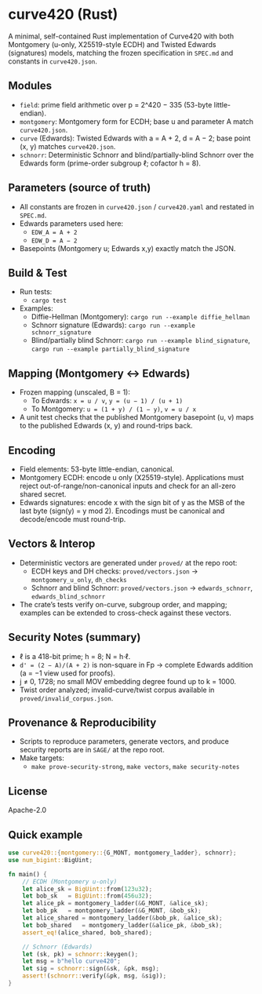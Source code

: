 # curve420 (Rust)

A minimal, self-contained Rust implementation of Curve420 with both Montgomery (u-only, X25519-style ECDH) and Twisted Edwards (signatures) models, matching the frozen specification in `SPEC.md` and constants in `curve420.json`.

## Modules

- `field`: prime field arithmetic over p = 2^420 − 335 (53-byte little-endian).
- `montgomery`: Montgomery form for ECDH; base u and parameter A match `curve420.json`.
- `curve` (Edwards): Twisted Edwards with a = A + 2, d = A − 2; base point (x, y) matches `curve420.json`.
- `schnorr`: Deterministic Schnorr and blind/partially-blind Schnorr over the Edwards form (prime-order subgroup ℓ; cofactor h = 8).

## Parameters (source of truth)

- All constants are frozen in `curve420.json` / `curve420.yaml` and restated in `SPEC.md`.
- Edwards parameters used here:
  - `EDW_A = A + 2`
  - `EDW_D = A − 2`
- Basepoints (Montgomery u; Edwards x,y) exactly match the JSON.

## Build & Test

- Run tests:
  - `cargo test`
- Examples:
  - Diffie-Hellman (Montgomery): `cargo run --example diffie_hellman`
  - Schnorr signature (Edwards): `cargo run --example schnorr_signature`
  - Blind/partially blind Schnorr: `cargo run --example blind_signature`, `cargo run --example partially_blind_signature`

## Mapping (Montgomery ↔ Edwards)

- Frozen mapping (unscaled, B = 1):
  - To Edwards: `x = u / v`, `y = (u − 1) / (u + 1)`
  - To Montgomery: `u = (1 + y) / (1 − y)`, `v = u / x`
- A unit test checks that the published Montgomery basepoint (u, v) maps to the published Edwards (x, y) and round-trips back.

## Encoding

- Field elements: 53-byte little-endian, canonical.
- Montgomery ECDH: encode u only (X25519-style). Applications must reject out-of-range/non-canonical inputs and check for an all-zero shared secret.
- Edwards signatures: encode x with the sign bit of y as the MSB of the last byte (sign(y) = y mod 2). Encodings must be canonical and decode/encode must round-trip.

## Vectors & Interop

- Deterministic vectors are generated under `proved/` at the repo root:
  - ECDH keys and DH checks: `proved/vectors.json` → `montgomery_u_only`, `dh_checks`
  - Schnorr and blind Schnorr: `proved/vectors.json` → `edwards_schnorr`, `edwards_blind_schnorr`
- The crate’s tests verify on-curve, subgroup order, and mapping; examples can be extended to cross-check against these vectors.

## Security Notes (summary)

- ℓ is a 418-bit prime; h = 8; N = h·ℓ.
- `d' = (2 − A)/(A + 2)` is non-square in Fp → complete Edwards addition (a = −1 view used for proofs).
- j ≠ 0, 1728; no small MOV embedding degree found up to k = 1000.
- Twist order analyzed; invalid-curve/twist corpus available in `proved/invalid_corpus.json`.

## Provenance & Reproducibility

- Scripts to reproduce parameters, generate vectors, and produce security reports are in `SAGE/` at the repo root.
- Make targets:
  - `make prove-security-strong`, `make vectors`, `make security-notes`

## License

Apache-2.0

## Quick example

```rust
use curve420::{montgomery::{G_MONT, montgomery_ladder}, schnorr};
use num_bigint::BigUint;

fn main() {
    // ECDH (Montgomery u-only)
    let alice_sk = BigUint::from(123u32);
    let bob_sk   = BigUint::from(456u32);
    let alice_pk = montgomery_ladder(&G_MONT, &alice_sk);
    let bob_pk   = montgomery_ladder(&G_MONT, &bob_sk);
    let alice_shared = montgomery_ladder(&bob_pk, &alice_sk);
    let bob_shared   = montgomery_ladder(&alice_pk, &bob_sk);
    assert_eq!(alice_shared, bob_shared);

    // Schnorr (Edwards)
    let (sk, pk) = schnorr::keygen();
    let msg = b"hello curve420";
    let sig = schnorr::sign(&sk, &pk, msg);
    assert!(schnorr::verify(&pk, msg, &sig));
}
```
